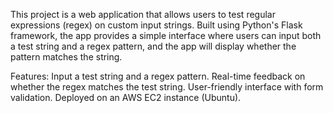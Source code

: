 This project is a web application that allows users to test regular expressions (regex) on custom input strings. Built using Python's Flask framework, the app provides a simple interface where users can input both a test string and a regex pattern, and the app will display whether the pattern matches the string.

Features:
Input a test string and a regex pattern.
Real-time feedback on whether the regex matches the test string.
User-friendly interface with form validation.
Deployed on an AWS EC2 instance (Ubuntu).
